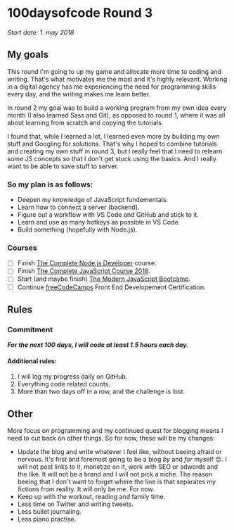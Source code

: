 # 100daysofcode Round 3
*Start date: 1. may 2018*

## My goals

This round I'm going to up my game and allocate more time to coding and writing. That's what motivates me the most and it's highly relevant. Working in a digital agency has me experiencing the need for programming skills every day, and the writing makes me learn better.

In round 2 my goal was to build a working program from my own idea every month (I also learned Sass and Git), as opposed to round 1, where it was all about learning from scratch and copying the tutorials.

 I found that, while I learned a lot, I learned even more by building my own stuff and Googling for solutions. That's why I hoped to combine tutorials and creating my own stuff in round 3, but I really feel that I need to relearn some JS concepts so that I don't get stuck using the basics. And I really want to be able to save stuff to server.

 ### So my plan is as follows:

 * Deepen my knowledge of JavaScript fundementals.
 * Learn how to connect a server (backend).
 *  Figure out a workflow with VS Code and GitHub and stick to it. 
 * Learn and use as many hotkeys as possible in VS Code.
 * Build something (hopefully with Node.js).

### Courses
- [ ] Finish [The Complete Node.js Developer](https://www.udemy.com/the-complete-nodejs-developer-course-2/learn/v4/overview) course.
- [ ] Finish [The Complete JavaScript Course 2018](https://www.udemy.com/the-complete-javascript-course/learn/v4/overview).
- [ ] Start (and maybe finish) [The Modern JavaScript Bootcamp](https://www.udemy.com/modern-javascript/learn/v4/overview).
- [ ] Continue [freeCodeCamps](https://www.freecodecamp.org) Front End Developement Certification.

## Rules 

### Commitment

**_For the next 100 days, I will code at least 1.5 hours each day._**

#### Additional rules:
1. I will log my progress daily on GitHub.
2. Everything code related counts.
3. More than two days off in a row, and the challenge is lost.


## Other
More focus on programming and my continued quest for blogging means I need to cut back on other things. So for now, these will be my changes:
* Update the blog and write whatever I feel like, without beeing afraid or nervous. It's first and foremost going to be a blog *by* and *for* myself :relieved:. 
I will not post links to it, monetize on it, work with SEO or adwords and the like. It will not be a brand and I will not pick a niche. The reason beeing that I don't want to forget where the line is that separates my fictions from reality. It will only be me. For now.  
* Keep up with the workout, reading and family time. 
* Less time on Twitter and writing tweets.
* Less bullet journaling.
* Less piano practise.
 
